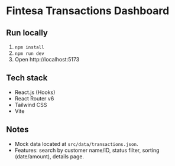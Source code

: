 # Fintesa Transactions Dashboard

## Run locally
1. `npm install`
2. `npm run dev`
3. Open http://localhost:5173

## Tech stack
- React.js (Hooks)
- React Router v6
- Tailwind CSS
- Vite

## Notes
- Mock data located at `src/data/transactions.json`.
- Features: search by customer name/ID, status filter, sorting (date/amount), details page.
